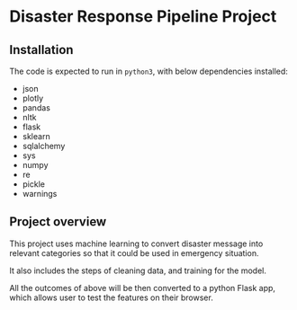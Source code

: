 # Disaster Response Pipeline Project

## Installation

The code is expected to run in `python3`, with below dependencies installed:
- json
- plotly
- pandas
- nltk
- flask
- sklearn
- sqlalchemy
- sys
- numpy
- re
- pickle
- warnings

## Project overview

This project uses machine learning to convert disaster message into relevant categories so that it could be used in emergency situation.

It also includes the steps of cleaning data, and training for the model.

All the outcomes of above will be then converted to a python Flask app, which allows user to test the features on their browser.

